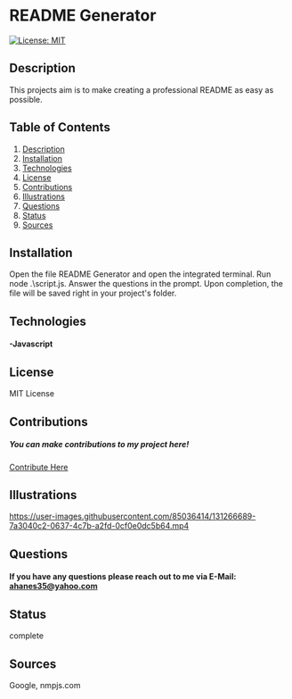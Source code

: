 # README Generator
[![License: MIT](https://img.shields.io/badge/License-MIT-yellow.svg)](https://opensource.org/licenses/MIT)
## Description <a name="description"></a>
This projects aim is to make creating a professional README as easy as possible.
## Table of Contents
1. [Description](#description)
2. [Installation](#installation)
3. [Technologies](#technologies)
4. [License](#license)
5. [Contributions](#contributions)
6. [Illustrations](#illustrations)
7. [Questions](#questions)
8. [Status](#status)
9. [Sources](#sources)
## Installation <a name="installation"></a>
Open the file README Generator and open the integrated terminal. Run node .\script.js. Answer the questions in the prompt. Upon completion, the file will be saved right in your project's folder.
## Technologies <a name="technologies"></a>
#### -Javascript
## License <a name="license"></a>
MIT License
## Contributions <a name="contributions"></a>
##### You can make contributions to my project here!
 <a target_blank href="https://github.com/amandajean007/READme-Generator">Contribute Here</a>
## Illustrations <a name="illustrations"></a>
https://user-images.githubusercontent.com/85036414/131266689-7a3040c2-0637-4c7b-a2fd-0cf0e0dc5b64.mp4

## Questions <a name="questions"></a>
#### If you have any questions please reach out to me via E-Mail: ahanes35@yahoo.com
## Status <a name="status"></a>
complete
## Sources <a name="sources"></a>
Google, nmpjs.com
